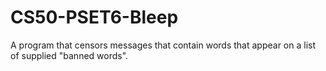 # CS50-PSET6-Bleep
A program that censors messages that contain words that appear on a list of supplied "banned words".
